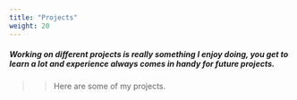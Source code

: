 ```yaml
---
title: "Projects"
weight: 20
---
```


##### Working on different projects is really something I enjoy doing, you get to learn a lot and experience always comes in handy for future projects. 

>> Here are some of my projects.
